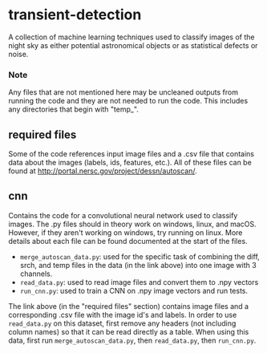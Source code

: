 # transient-detection
A collection of machine learning techniques used to classify images of the
night sky as either potential astronomical objects or as statistical defects or
noise.

### Note
Any files that are not mentioned here may be uncleaned outputs from
running the code and they are not needed to run the code. This includes any
directories that begin with "temp\_".

## required files
Some of the code references input image files and a .csv file that
contains data about the images (labels, ids, features, etc.). All of these
files can be found at http://portal.nersc.gov/project/dessn/autoscan/.

## cnn
Contains the code for a convolutional neural network used to classify images.
The .py files should in theory work on windows, linux, and macOS. However, if
they aren't working on windows, try running on linux. More details about each file
can be found documented at the start of the files.
- `merge_autoscan_data.py`: used for the specific task of combining the diff, srch,
and temp files in the data (in the link above) into one image with 3 channels.
- `read_data.py`: used to read image files and convert them to .npy vectors
- `run_cnn.py`: used to train a CNN on .npy image vectors and run tests.

The link above (in the "required files" section) contains image files and a
corresponding .csv file with the image id's and labels. In order to use
`read_data.py` on this dataset, first remove any headers (not including column
names) so that it can be read directly as a table. When using this data, first
run `merge_autoscan_data.py`, then `read_data.py`, then `run_cnn.py`.
